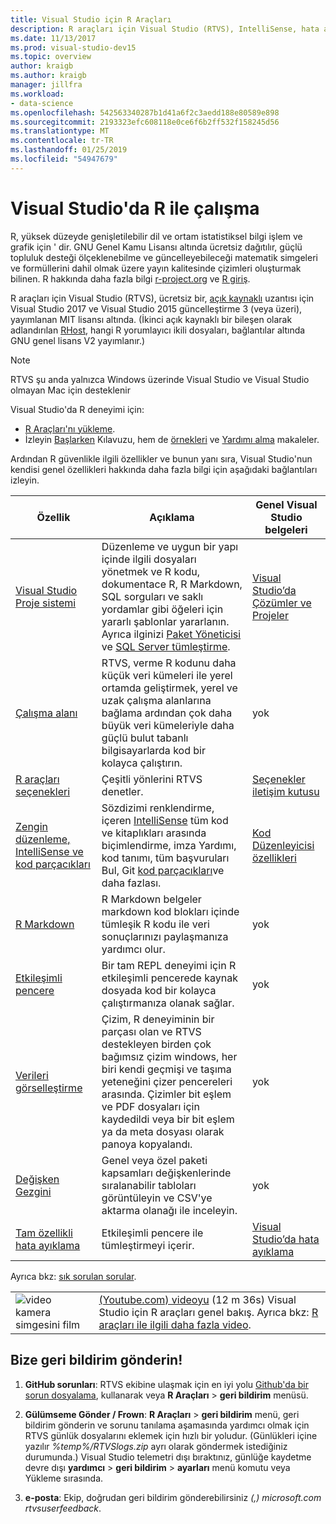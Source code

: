 ```yaml
---
title: Visual Studio için R Araçları
description: R araçları için Visual Studio (RTVS), IntelliSense, hata ayıklama ve uzak çalışma alanları dahil olmak üzere birçok dil özellikleri sağlayan ücretsiz, açık kaynaklı bir uzantısıdır.
ms.date: 11/13/2017
ms.prod: visual-studio-dev15
ms.topic: overview
author: kraigb
ms.author: kraigb
manager: jillfra
ms.workload:
- data-science
ms.openlocfilehash: 542563340287b1d41a6f2c3aedd188e80589e898
ms.sourcegitcommit: 2193323efc608118e0ce6f6b2ff532f158245d56
ms.translationtype: MT
ms.contentlocale: tr-TR
ms.lasthandoff: 01/25/2019
ms.locfileid: "54947679"
---
```

# <a name="work-with-r-in-visual-studio"></a>Visual Studio'da R ile çalışma

R, yüksek düzeyde genişletilebilir dil ve ortam istatistiksel bilgi işlem ve grafik için ' dir. GNU Genel Kamu Lisansı altında ücretsiz dağıtılır, güçlü topluluk desteği ölçeklenebilme ve güncelleyebileceği matematik simgeleri ve formüllerini dahil olmak üzere yayın kalitesinde çizimleri oluşturmak bilinen. R hakkında daha fazla bilgi [r-project.org](https://www.r-project.org/about.html) ve [R giriş](https://cran.r-project.org/doc/manuals/r-release/R-intro.html).

R araçları için Visual Studio (RTVS), ücretsiz bir, [açık kaynaklı](https://github.com/microsoft/RTVS) uzantısı için Visual Studio 2017 ve Visual Studio 2015 güncelleştirme 3 (veya üzeri), yayımlanan MIT lisansı altında. (İkinci açık kaynaklı bir bileşen olarak adlandırılan [RHost](https://github.com/microsoft/R-Host), hangi R yorumlayıcı ikili dosyaları, bağlantılar altında GNU genel lisans V2 yayımlanır.)

> [!Note]
> RTVS şu anda yalnızca Windows üzerinde Visual Studio ve Visual Studio olmayan Mac için desteklenir

Visual Studio'da R deneyimi için:

- [R Araçları'nı yükleme](installing-r-tools-for-visual-studio.md).
- İzleyin [Başlarken](getting-started-with-r.md) Kılavuzu, hem de [örnekleri](getting-started-samples.md) ve [Yardımı alma](getting-started-help.md) makaleler.

Ardından R güvenlikle ilgili özellikler ve bunun yanı sıra, Visual Studio'nun kendisi genel özellikleri hakkında daha fazla bilgi için aşağıdaki bağlantıları izleyin.

| Özellik | Açıklama | Genel Visual Studio belgeleri |
| --- | --- | --- |
| [Visual Studio Proje sistemi](r-projects-in-visual-studio.md) | Düzenleme ve uygun bir yapı içinde ilgili dosyaları yönetmek ve R kodu, dokumentace R, R Markdown, SQL sorguları ve saklı yordamlar gibi öğeleri için yararlı şablonlar yararlanın. Ayrıca ilginizi [Paket Yöneticisi](r-package-manager-in-visual-studio.md) ve [SQL Server tümleştirme](integrating-sql-server-with-r.md).  | [Visual Studio’da Çözümler ve Projeler](../ide/solutions-and-projects-in-visual-studio.md) |
| [Çalışma alanı](r-workspaces-in-visual-studio.md) | RTVS, verme R kodunu daha küçük veri kümeleri ile yerel ortamda geliştirmek, yerel ve uzak çalışma alanlarına bağlama ardından çok daha büyük veri kümeleriyle daha güçlü bulut tabanlı bilgisayarlarda kod bir kolayca çalıştırın. | yok |
| [R araçları seçenekleri](options-for-r-tools-in-visual-studio.md) | Çeşitli yönlerini RTVS denetler. | [Seçenekler iletişim kutusu](../ide/reference/options-dialog-box-visual-studio.md) |
| [Zengin düzenleme, IntelliSense ve kod parçacıkları](editing-r-code-in-visual-studio.md) | Sözdizimi renklendirme, içeren [IntelliSense](r-intellisense.md) tüm kod ve kitaplıkları arasında biçimlendirme, imza Yardımı, kod tanımı, tüm başvuruları Bul, Git [kod parçacıkları](code-snippets-for-r.md)ve daha fazlası. | [Kod Düzenleyicisi özellikleri](../ide/writing-code-in-the-code-and-text-editor.md) |
| [R Markdown](rmarkdown-with-r-in-visual-studio.md) | R Markdown belgeler markdown kod blokları içinde tümleşik R kodu ile veri sonuçlarınızı paylaşmanıza yardımcı olur. | yok |
| [Etkileşimli pencere](interactive-repl-for-r-in-visual-studio.md) | Bir tam REPL deneyimi için R etkileşimli pencerede kaynak dosyada kod bir kolayca çalıştırmanıza olanak sağlar. | yok |
| [Verileri görselleştirme](visualizing-data-with-r-in-visual-studio.md) | Çizim, R deneyiminin bir parçası olan ve RTVS destekleyen birden çok bağımsız çizim windows, her biri kendi geçmişi ve taşıma yeteneğini çizer pencereleri arasında. Çizimler bit eşlem ve PDF dosyaları için kaydedildi veya bir bit eşlem ya da meta dosyası olarak panoya kopyalandı.  | yok |
| [Değişken Gezgini](variable-explorer.md) | Genel veya özel paketi kapsamları değişkenlerinde sıralanabilir tabloları görüntüleyin ve CSV'ye aktarma olanağı ile inceleyin. | yok |
| [Tam özellikli hata ayıklama](debugging-r-in-visual-studio.md) | Etkileşimli pencere ile tümleştirmeyi içerir. | [Visual Studio’da hata ayıklama](/visualstudio/debugger/debugger-feature-tour) |

Ayrıca bkz: [sık sorulan sorular](faq.md).

|   |   |
|---|---|
| ![video kamera simgesini film](../install/media/video-icon.png "bir video izleyin") | [(Youtube.com) videoyu](https://www.youtube.com/watch?v=dll3IS1bfWQ) (12 m 36s) Visual Studio için R araçları genel bakış. Ayrıca bkz: [R araçları ile ilgili daha fazla video](https://www.youtube.com/results?search_query=R+Tools+for+visual+studio). |

## <a name="send-us-your-feedback"></a>Bize geri bildirim gönderin!

1. **GitHub sorunları**: RTVS ekibine ulaşmak için en iyi yolu [Github'da bir sorun dosyalama](https://github.com/Microsoft/RTVS/issues), kullanarak veya **R Araçları** > **geri bildirim** menüsü.

1. **Gülümseme Gönder / Frown**: **R Araçları** > **geri bildirim** menü, geri bildirim gönderin ve sorunu tanılama aşamasında yardımcı olmak için RTVS günlük dosyalarını eklemek için hızlı bir yoludur. (Günlükleri içine yazılır *%temp%/RTVSlogs.zip* ayrı olarak göndermek istediğiniz durumunda.) Visual Studio telemetri dışı bıraktınız, günlüğe kaydetme devre dışı **yardımcı** > **geri bildirim** > **ayarları** menü komutu veya Yükleme sırasında.

1. **e-posta**: Ekip, doğrudan geri bildirim gönderebilirsiniz *(,) microsoft.com rtvsuserfeedback*.
